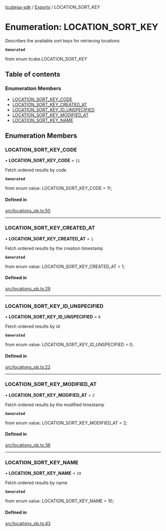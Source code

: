 [tcubesa-sdk](../README.md) / [Exports](../modules.md) / LOCATION\_SORT\_KEY

# Enumeration: LOCATION\_SORT\_KEY

Describes the available sort keys for retrieving locations

**`Generated`**

from enum tcube.LOCATION_SORT_KEY

## Table of contents

### Enumeration Members

- [LOCATION\_SORT\_KEY\_CODE](LOCATION_SORT_KEY.md#location_sort_key_code)
- [LOCATION\_SORT\_KEY\_CREATED\_AT](LOCATION_SORT_KEY.md#location_sort_key_created_at)
- [LOCATION\_SORT\_KEY\_ID\_UNSPECIFIED](LOCATION_SORT_KEY.md#location_sort_key_id_unspecified)
- [LOCATION\_SORT\_KEY\_MODIFIED\_AT](LOCATION_SORT_KEY.md#location_sort_key_modified_at)
- [LOCATION\_SORT\_KEY\_NAME](LOCATION_SORT_KEY.md#location_sort_key_name)

## Enumeration Members

### LOCATION\_SORT\_KEY\_CODE

• **LOCATION\_SORT\_KEY\_CODE** = ``11``

Fetch ordered results by code

**`Generated`**

from enum value: LOCATION_SORT_KEY_CODE = 11;

#### Defined in

[src/locations_pb.ts:50](https://github.com/TCUBEAI-TECHNOLOGIES-PRIVATE-LIMITED/ts-sdk/blob/b410bb1/src/locations_pb.ts#L50)

___

### LOCATION\_SORT\_KEY\_CREATED\_AT

• **LOCATION\_SORT\_KEY\_CREATED\_AT** = ``1``

Fetch ordered results by the creation timestamp

**`Generated`**

from enum value: LOCATION_SORT_KEY_CREATED_AT = 1;

#### Defined in

[src/locations_pb.ts:29](https://github.com/TCUBEAI-TECHNOLOGIES-PRIVATE-LIMITED/ts-sdk/blob/b410bb1/src/locations_pb.ts#L29)

___

### LOCATION\_SORT\_KEY\_ID\_UNSPECIFIED

• **LOCATION\_SORT\_KEY\_ID\_UNSPECIFIED** = ``0``

Fetch ordered results by id

**`Generated`**

from enum value: LOCATION_SORT_KEY_ID_UNSPECIFIED = 0;

#### Defined in

[src/locations_pb.ts:22](https://github.com/TCUBEAI-TECHNOLOGIES-PRIVATE-LIMITED/ts-sdk/blob/b410bb1/src/locations_pb.ts#L22)

___

### LOCATION\_SORT\_KEY\_MODIFIED\_AT

• **LOCATION\_SORT\_KEY\_MODIFIED\_AT** = ``2``

Fetch ordered results by the modified timestamp

**`Generated`**

from enum value: LOCATION_SORT_KEY_MODIFIED_AT = 2;

#### Defined in

[src/locations_pb.ts:36](https://github.com/TCUBEAI-TECHNOLOGIES-PRIVATE-LIMITED/ts-sdk/blob/b410bb1/src/locations_pb.ts#L36)

___

### LOCATION\_SORT\_KEY\_NAME

• **LOCATION\_SORT\_KEY\_NAME** = ``10``

Fetch ordered results by name

**`Generated`**

from enum value: LOCATION_SORT_KEY_NAME = 10;

#### Defined in

[src/locations_pb.ts:43](https://github.com/TCUBEAI-TECHNOLOGIES-PRIVATE-LIMITED/ts-sdk/blob/b410bb1/src/locations_pb.ts#L43)
